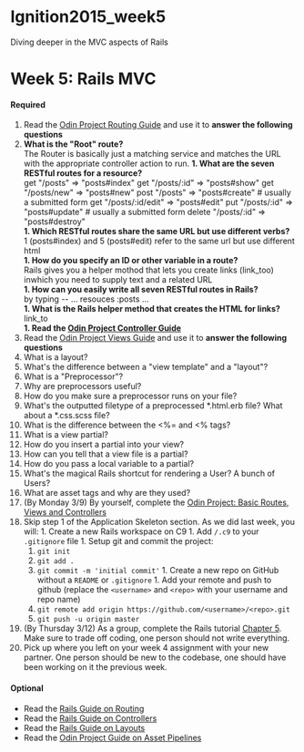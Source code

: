 # Ignition2015_week5
Diving deeper in the MVC aspects of Rails

# Week 5: Rails MVC

#### Required 
1. Read the [Odin Project Routing Guide](http://www.theodinproject.com/ruby-on-rails/routing) and use it to <strong>answer the following questions</strong>
  1. **What is the "Root" route?**  
   The Router is basically just a matching service and matches the URL with the appropriate controller action to run. 
  **1. What are the seven RESTful routes for a resource?**  
  get "/posts" => "posts#index"
  get "/posts/:id" => "posts#show"
  get "/posts/new" => "posts#new"
  post "/posts" => "posts#create"  # usually a submitted form
  get "/posts/:id/edit" => "posts#edit"
  put "/posts/:id" => "posts#update" # usually a submitted form
  delete "/posts/:id" => "posts#destroy"  
  **1. Which RESTful routes share the same URL but use different verbs?**  
 1 (posts#index) and 5 (posts#edit) refer to the same url but use different html  
  **1. How do you specify an ID or other variable in a route?**    
 Rails gives you a helper mothod that lets you create links (link_too) inwhich you need to supply text and a related URL  
  **1. How can you easily write all seven RESTful routes in Rails?**  
by typing  -- 
...
resouces :posts
...  
  **1. What is the Rails helper method that creates the HTML for links?**  
link_to  
**1. Read the [Odin Project Controller Guide](http://www.theodinproject.com/ruby-on-rails/controllers)**  
1. Read the [Odin Project Views Guide](http://www.theodinproject.com/ruby-on-rails/views) and use it to <strong>answer the following questions</strong>
  1. What is a layout?
  1. What's the difference between a "view template" and a "layout"?
  1. What is a "Preprocessor"?
  1. Why are preprocessors useful?
  1. How do you make sure a preprocessor runs on your file?
  1. What's the outputted filetype of a preprocessed *.html.erb file? What about a *.css.scss file?
  1. What is the difference between the <%= and <% tags?
  1. What is a view partial?
  1. How do you insert a partial into your view?
  1. How can you tell that a view file is a partial?
  1. How do you pass a local variable to a partial?
  1. What's the magical Rails shortcut for rendering a User? A bunch of Users?
  1. What are asset tags and why are they used?
1. (By Monday 3/9) By yourself, complete the [Odin Project: Basic Routes, Views and Controllers](http://www.theodinproject.com/ruby-on-rails/basic-routes-views-and-controllers)
  1. Skip step 1 of the Application Skeleton section.  As we did last week, you will:
    1. Create a new Rails workspace on C9
    1. Add `/.c9` to your `.gitignore` file
    1. Setup git and commit the project:
      1. `git init`
      2. `git add .`
      3. `git commit -m 'initial commit'`
    1. Create a new repo on GitHub without a `README` or `.gitignore`
    1. Add your remote and push to github (replace the `<username>` and `<repo>` with your username and repo name)
      1. `git remote add origin https://github.com/<username>/<repo>.git`
      2. `git push -u origin master`
1. (By Thursday 3/12) As a group, complete the Rails tutorial [Chapter 5](https://www.railstutorial.org/book/filling_in_the_layout#top). Make sure to trade off coding, one person should not write everything.  
  1. Pick up where you left on your week 4 assignment with your new partner.  One person should be new to the codebase, one should have been working on it the previous week.

#### Optional
- Read the [Rails Guide on Routing](http://guides.rubyonrails.org/routing.html)
- Read the [Rails Guide on Controllers](http://guides.rubyonrails.org/action_controller_overview.html)
- Read the [Rails Guide on Layouts](http://guides.rubyonrails.org/layouts_and_rendering.html)
- Read the [Odin Project Guide on Asset Pipelines](http://www.theodinproject.com/ruby-on-rails/the-asset-pipeline)
